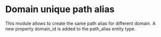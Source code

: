 # Domain unique path alias

This module allows to create the same path alias for different domain. A new property domain_id is added to the path_alias entity type.
